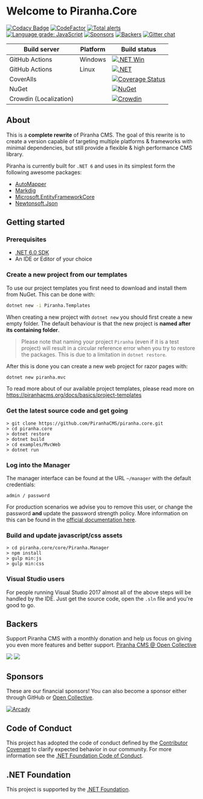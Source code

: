# Welcome to Piranha.Core

[![Codacy Badge](https://app.codacy.com/project/badge/Grade/0fa7c8bcd5234443b79b075436e92d7e)](https://www.codacy.com/gh/PiranhaCMS/piranha.core/dashboard?utm_source=github.com&amp;utm_medium=referral&amp;utm_content=PiranhaCMS/piranha.core&amp;utm_campaign=Badge_Grade)
[![CodeFactor](https://www.codefactor.io/repository/github/piranhacms/piranha.core/badge)](https://www.codefactor.io/repository/github/piranhacms/piranha.core)
[![Total alerts](https://img.shields.io/lgtm/alerts/g/PiranhaCMS/piranha.core.svg?logo=lgtm&logoWidth=18)](https://lgtm.com/projects/g/PiranhaCMS/piranha.core/alerts/)
[![Language grade: JavaScript](https://img.shields.io/lgtm/grade/javascript/g/PiranhaCMS/piranha.core.svg?logo=lgtm&logoWidth=18)](https://lgtm.com/projects/g/PiranhaCMS/piranha.core/context:javascript)
[![Sponsors](https://opencollective.com/piranhacms/tiers/sponsor/badge.svg?label=sponsor&color=brightgreen)](Sponsors)
[![Backers](https://opencollective.com/piranhacms/tiers/backer/badge.svg?label=backer&color=brightgreen)](Backers)
[![Gitter chat](https://badges.gitter.im/PiranhaCMS/Piranha.png)](https://gitter.im/PiranhaCMS/Piranha)

| Build server           | Platform     | Build status |
|------------------------|--------------|--------------|
| GitHub Actions         | Windows      | [![.NET Win](https://github.com/PiranhaCMS/piranha.core/actions/workflows/dotnet_win.yml/badge.svg)](https://github.com/PiranhaCMS/piranha.core/actions/workflows/dotnet_win.yml) |
| GitHub Actions         | Linux        | [![.NET](https://github.com/PiranhaCMS/piranha.core/actions/workflows/dotnet.yml/badge.svg)](https://github.com/PiranhaCMS/piranha.core/actions/workflows/dotnet.yml) |
| CoverAlls              |              | [![Coverage Status](https://coveralls.io/repos/github/PiranhaCMS/piranha.core/badge.svg?branch=master&service=github&random=1)](https://coveralls.io/github/PiranhaCMS/piranha.core?branch=master) |
| NuGet                  |              | [![NuGet](https://img.shields.io/nuget/v/Piranha.svg)](https://www.nuget.org/packages/Piranha) |
| Crowdin (Localization) |              | [![Crowdin](https://badges.crowdin.net/piranhacms/localized.svg)](https://crowdin.com/project/piranhacms) |

## About

This is a **complete rewrite** of Piranha CMS. The goal of this rewrite is to create 
a version capable of targeting multiple platforms & frameworks with minimal dependencies, 
but still provide a flexible & high performance CMS library.

Piranha is currently built for `.NET 6` and uses in its simplest form the following awesome packages:

* [AutoMapper](https://github.com/AutoMapper/AutoMapper)
* [Markdig](https://github.com/xoofx/markdig)
* [Microsoft.EntityFrameworkCore](https://github.com/dotnet/efcore)
* [Newtonsoft.Json](https://github.com/JamesNK/Newtonsoft.Json)

## Getting started

### Prerequisites

* [.NET 6.0 SDK](https://dotnet.microsoft.com/download/dotnet/6.0)
* An IDE or Editor of your choice

### Create a new project from our templates

To use our project templates you first need to download and install them from NuGet. This can be done with:

~~~ bash
dotnet new -i Piranha.Templates
~~~

When creating a new project with `dotnet new` you should first create a new empty folder. The default behaviour is that the new project is **named after its containing folder**.

> Please note that naming your project `Piranha` (even if it is a test project) will result in a circular reference error when you try to restore the packages. This is due to a limitation in `dotnet restore`.

After this is done you can create a new web project for razor pages with:

~~~ bash
dotnet new piranha.mvc
~~~

To read more about of our available project templates, please read more on https://piranhacms.org/docs/basics/project-templates

### Get the latest source code and get going

~~~
> git clone https://github.com/PiranhaCMS/piranha.core.git
> cd piranha.core
> dotnet restore
> dotnet build
> cd examples/MvcWeb
> dotnet run
~~~

### Log into the Manager

The manager interface can be found at the URL `~/manager` with the default credentials:

~~~
admin / password
~~~

For production scenarios we advise you to remove this user, or change the password
**and** update the password strength policy. More information on this can be found in
the [official documentation here](http://piranhacms.org/docs/architecture/authentication/identity).

### Build and update javascript/css assets

~~~
> cd piranha.core/core/Piranha.Manager
> npm install
> gulp min:js
> gulp min:css
~~~

### Visual Studio users

For people running Visual Studio 2017 almost all of the above steps will be handled by the IDE. Just get the source code, open the `.sln` file and you're good to go.

## Backers

Support Piranha CMS with a monthly donation and help us focus on giving you even more features and better support. [Piranha CMS @ Open Collective](https://opencollective.com/piranhacms)

<img src="https://opencollective.com/piranhacms/tiers/sponsor.svg?avatarHeight=36" />
<img src="https://opencollective.com/piranhacms/tiers/backer.svg?avatarHeight=36&width=600" />

## Sponsors

These are our financial sponsors! You can also become a sponsor either through GitHub or [Open Collective](https://opencollective.com/piranhacms).

[![Arcady](https://piranhacms.azureedge.net/uploads/672d2600-8822-4b74-bb06-392f0c4aa38d-arcady_black.png)](https://www.arcady.nl)

## Code of Conduct

This project has adopted the code of conduct defined by the [Contributor Covenant](http://contributor-covenant.org/) to clarify expected behavior in our community.
For more information see the [.NET Foundation Code of Conduct](http://www.dotnetfoundation.org/code-of-conduct).

## .NET Foundation

This project is supported by the [.NET Foundation](http://www.dotnetfoundation.org).
